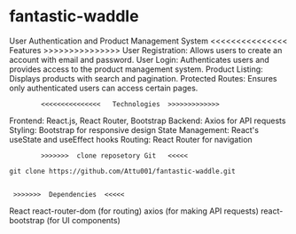 # fantastic-waddle
User Authentication and Product Management System
            <<<<<<<<<<<<<<<  Features  >>>>>>>>>>>>>>> 
User Registration: Allows users to create an account with email and password.
User Login: Authenticates users and provides access to the product management system.
Product Listing: Displays products with search and pagination.
Protected Routes: Ensures only authenticated users can access certain pages.



            <<<<<<<<<<<<<<<   Technologies  >>>>>>>>>>>>>
Frontend: React.js, React Router, Bootstrap
Backend: Axios for API requests
Styling: Bootstrap for responsive design
State Management: React's useState and useEffect hooks
Routing: React Router for navigation


            >>>>>>>  clone reposetory Git   <<<<<

    git clone https://github.com/Attu001/fantastic-waddle.git


     >>>>>>>  Dependencies  <<<<<
React
react-router-dom (for routing)
axios (for making API requests)
react-bootstrap (for UI components)
